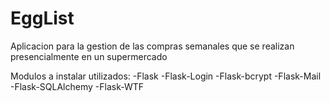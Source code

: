 # EggList

Aplicacion para la gestion de las compras semanales que se realizan
presencialmente en un supermercado

Modulos a instalar utilizados:
-Flask
-Flask-Login
-Flask-bcrypt
-Flask-Mail
-Flask-SQLAlchemy
-Flask-WTF
